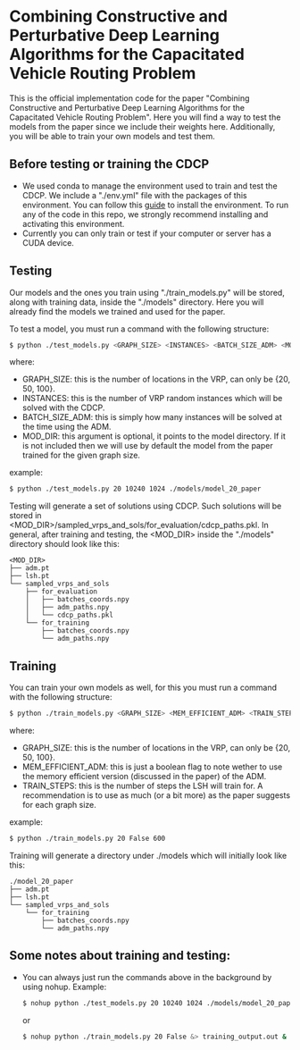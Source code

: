 # Combining Constructive and Perturbative Deep Learning Algorithms for the Capacitated Vehicle Routing Problem

This is the official implementation code for the paper "Combining Constructive and Perturbative Deep Learning Algorithms for the Capacitated Vehicle Routing Problem". Here you will find a way to test the models from the paper since we include their weights here. Additionally, you will be able to train your own models and test them.

## Before testing or training the CDCP
* We used conda to manage the environment used to train and test the CDCP. We include a "./env.yml" file with the packages of this environment. You can follow this [guide](https://docs.conda.io/projects/conda/en/latest/user-guide/tasks/manage-environments.html#creating-an-environment-from-an-environment-yml-file) to install the environment. To run any of the code in this repo, we strongly recommend installing and activating this environment.
* Currently you can only train or test if your computer or server has a CUDA device.

## Testing
Our models and the ones you train using "./train_models.py" will be stored, along with training data, inside the "./models" directory. Here you will already find the models we trained and used for the paper.

To test a model, you must run a command with the following structure:

```bash
$ python ./test_models.py <GRAPH_SIZE> <INSTANCES> <BATCH_SIZE_ADM> <MOD_DIR>
```
where:

* GRAPH_SIZE: this is the number of locations in the VRP, can only be {20, 50, 100}.
* INSTANCES: this is the number of VRP random instances which will be solved with the CDCP.
* BATCH_SIZE_ADM: this is simply how many instances will be solved at the time using the ADM.
* MOD_DIR: this argument is optional, it points to the model directory. If it is not included then we will use by default the model from the paper trained for the given graph size. 

example:
```bash
$ python ./test_models.py 20 10240 1024 ./models/model_20_paper
```

Testing will generate a set of solutions using CDCP. Such solutions will be stored in <MOD_DIR>/sampled_vrps_and_sols/for_evaluation/cdcp_paths.pkl. In general, after training and testing, the <MOD_DIR> inside the "./models" directory should look like this:

```
<MOD_DIR>
├── adm.pt
├── lsh.pt
└── sampled_vrps_and_sols
    ├── for_evaluation
    │   ├── batches_coords.npy
    │   ├── adm_paths.npy
    │   └── cdcp_paths.pkl
    └── for_training
        ├── batches_coords.npy
        └── adm_paths.npy
```

## Training
You can train your own models as well, for this you must run a command with the following structure:
```bash
$ python ./train_models.py <GRAPH_SIZE> <MEM_EFFICIENT_ADM> <TRAIN_STEPS>
```
where:
* GRAPH_SIZE: this is the number of locations in the VRP, can only be {20, 50, 100}.
* MEM_EFFICIENT_ADM: this is just a boolean flag to note wether to use the memory efficient version (discussed in the paper) of the ADM.
* TRAIN_STEPS: this is the number of steps the LSH will train for. A recommendation is to use as much (or a bit more) as the paper suggests for each graph size.

example:
```bash
$ python ./train_models.py 20 False 600
```

Training will generate a directory under ./models which will initially look like this:
```
./model_20_paper
├── adm.pt
├── lsh.pt
└── sampled_vrps_and_sols
    └── for_training
        ├── batches_coords.npy
        └── adm_paths.npy
```


## Some notes about training and testing:
* You can always just run the commands above in the background by using nohup. Example:
    ```bash
    $ nohup python ./test_models.py 20 10240 1024 ./models/model_20_paper &> testing_output.out &
    ```

    or

    ```bash
    $ nohup python ./train_models.py 20 False &> training_output.out &
    ```
